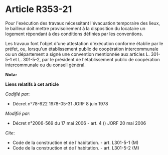 # Article R353-21

Pour l'exécution des travaux nécessitant l'évacuation temporaire des lieux, le bailleur doit mettre provisoirement à la
disposition du locataire un logement répondant à des conditions définies par les conventions.

Les travaux font l'objet d'une attestation d'exécution conforme établie par le préfet, ou, lorsqu'un établissement public de
coopération intercommunale ou un département a signé une convention mentionnée aux articles L. 301-5-1 et L. 301-5-2, par le
président de l'établissement public de coopération intercommunale ou du conseil général.

**Nota:**



**Liens relatifs à cet article**

_Codifié par_:

  - Décret n°78-622 1978-05-31 JORF 8 juin 1978

_Modifié par_:

  - Décret n°2006-569 du 17 mai 2006 - art. 4 () JORF 20 mai 2006

_Cite_:

  - Code de la construction et de l'habitation. - art. L301-5-1 (M)
  - Code de la construction et de l'habitation. - art. L301-5-2 (M)
